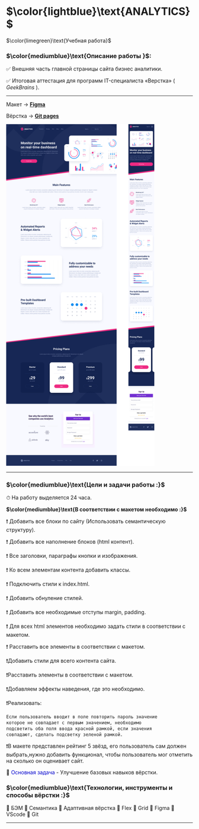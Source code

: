 # $\color{lightblue}\text{ANALYTICS}$

$\color{limegreen}\text{Учебная работа}$

### $\color{mediumblue}\text{Описание работы }$:

✅ Внешняя часть главной страницы сайта бизнес аналитики.

✅ Итоговая аттестация для программ IT-специалиста «Верстка» ( _GeekBrains_ ).

---

Макет -> [**Figma**](<https://www.figma.com/design/PxV85sdIzWj0CZ2kqg0hsT/Analytics-%E2%80%94-Landing-Page-Design-(Community)?node-id=0-1&t=JakwUkG3YKKjNfzN-0>)

Вёрстка -> [**Git pages**](https://artiom-work.github.io/analytics/)

<img src="./img/preview-readme-image.png" width="400" alt="Изображение макета страницы">

---

### $\color{mediumblue}\text{Цели и задачи работы :}$

⏱ На работу выделяется 24 часа.

**$\color{mediumblue}\text{В соответствии с макетом необходимо :}$**

❗ Добавить все блоки по сайту (Использовать семантическую структуру).

❗ Добавить все наполнение блоков (html контент).

❗ Все заголовки, параграфы кнопки и изображения.

❗ Ко всем элементам контента добавить классы.

❗ Подключить стили к index.html.

❗ Добавить обнуление стилей.

❗ Добавить все необходимые отступы margin, padding.

❗ Для всех html элементов необходимо задать стили в соответствии с макетом.

❗ Расставить все элементы в соответствии с макетом.

❗Добавить стили для всего контента сайта.

❗Расставить элементы в соответствии с макетом.

❗Добавляем эффекты наведения, где это необходимо.

❗Реализовать:

    Если пользователь вводит в поле повторить пароль значение
    которое не совпадает с первым значением, необходимо
    подсветить оба поля ввода красной рамкой, если значения
    совпадают, сделать подсветку зеленой рамкой.

❗В макете представлен рейтинг 5 звёзд, его пользователь сам должен выбрать,нужно добавить функционал, чтобы пользователь мог отметить на сколько он оценивает сайт.

🎯 <span style="color:mediumblue">Основная задача</span> - Улучшение базовых навыков вёрстки.

### $\color{mediumblue}\text{Технологии, инструменты и способы вёрстки :}$

📌 БЭМ
📌 Семантика
📌 Адаптивная вёрстка
📌 Flex
📌 Grid
📌 Figma
📌 VScode
📌 Git

---
